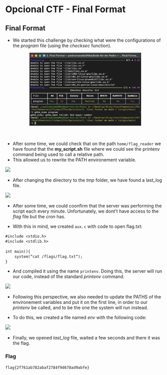 # Opcional CTF - Final Format

## Final Format

- We started this challenge by checking what were the configurations of the _program_ file (using the _checksec_ function).

<p align="center">
<img src="CTFs/Opcionals/Img/2-Final_Format/1.checksec.png" alt="file print - result (flag)" width="70%"/>
</p><br/>

- After some time, we could check that on the path `home/flag_reader` we have found that the **my_script.sh** file where we could see the printenv command being used to call a relative path.
- This allowed us to rewrite the PATH environement variable.

![](https://i.imgur.com/qSIRP21.png)

- After changing the directory to the _tmp_ folder, we have found a last_log file.

![](https://i.imgur.com/oVnHK2D.png)

- After some time, we could coonfirm that the server was performing the script each every minute. Unfortunately, we dont't have access to the _flag_ file but the _cron_ has.

- With this in mind, we created ```aux.c``` with code to open flag.txt:

```
#include <stdio.h>
#include <stdlib.h>

int main(){
    system(“cat /flags/flag.txt“); 
}
```

- And compiled it using the name ```printenv```. Doing this, the server will run our code, instead of the standard _printenv_ command.

![](https://i.imgur.com/grHyLzn.png)

- Following this perspective, we also needed to update the PATHS of the environement variables and put it on the first line, in order to our _printenv_ be called, and to be the one the system will run instead. 

- To do this, we created a file named _env_ with the following code:

![](https://i.imgur.com/EHAN2Q7.png)

- Finally, we opened _last_log_ file, waited a few seconds and there it was the flag.

### Flag

`flag{2f761ab782abaf2784f9d678ad9abfe}`
